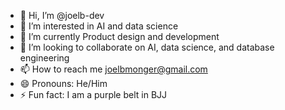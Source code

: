- 👋 Hi, I’m @joelb-dev
- 👀 I’m interested in AI and data science
- 🌱 I’m currently Product design and development
- 💞️ I’m looking to collaborate on AI, data science, and database engineering
- 📫 How to reach me joelbmonger@gmail.com
- 😄 Pronouns: He/Him
- ⚡ Fun fact: I am a purple belt in BJJ

<!---
joelb-dev/joelb-dev is a ✨ special ✨ repository because its `README.md` (this file) appears on your GitHub profile.
You can click the Preview link to take a look at your changes.
--->

